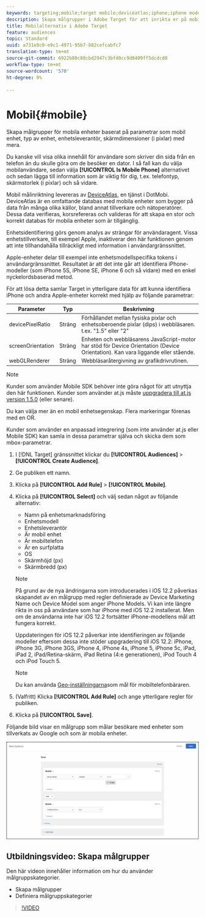 ```yaml
---
keywords: targeting;mobile;target mobile;deviceatlas;iphone;iphone models;device atlas;displaywidth;display width;display height;type of device;displayheight;phone;tablet;device model
description: Skapa målgrupper i Adobe Target för att inrikta er på mobila enheter baserat på parametrar som mobilenhet, typ av enhet, enhetsleverantör, skärmdimensioner (i pixlar) med mera.
title: Mobilalternativ i Adobe Target
feature: audiences
topic: Standard
uuid: a731e8c0-e9c1-4971-95b7-882cefcabfc7
translation-type: tm+mt
source-git-commit: 6922b80c88cbd2947c3bfd0cc9d8409ff5dcdcd0
workflow-type: tm+mt
source-wordcount: '570'
ht-degree: 0%

---
```



# Mobil{#mobile}

Skapa målgrupper för mobila enheter baserat på parametrar som mobil enhet, typ av enhet, enhetsleverantör, skärmdimensioner (i pixlar) med mera.

Du kanske vill visa olika innehåll för användare som skriver din sida från en telefon än du skulle göra om de besöker en dator. I så fall kan du välja mobilanvändare, sedan välja **[!UICONTROL Is Mobile Phone]** alternativet och sedan lägga till information som är viktig för dig, t.ex. telefontyp, skärmstorlek (i pixlar) och så vidare.

Mobil målinriktning levereras av [DeviceAtlas](https://deviceatlas.com/device-data/user-agent-tester), en tjänst i DotMobi. DeviceAtlas är en omfattande databas med mobila enheter som bygger på data från många olika källor, bland annat tillverkare och nätoperatörer. Dessa data verifieras, korsrefereras och valideras för att skapa en stor och korrekt databas för mobila enheter som är tillgänglig.

Enhetsidentifiering görs genom analys av strängar för användaragent. Vissa enhetstillverkare, till exempel Apple, inaktiverar den här funktionen genom att inte tillhandahålla tillräckligt med information i användargränssnittet.

Apple-enheter delar till exempel inte enhetsmodellspecifika tokens i användargränssnittet. Resultatet är att det inte går att identifiera iPhone-modeller (som iPhone 5S, iPhone SE, iPhone 6 och så vidare) med en enkel nyckelordsbaserad metod.

För att lösa detta samlar Target in ytterligare data för att kunna identifiera iPhone och andra Apple-enheter korrekt med hjälp av följande parametrar:

| Parameter | Typ | Beskrivning |
|--- |--- |--- |
| devicePixelRatio | Sträng | Förhållandet mellan fysiska pixlar och enhetsoberoende pixlar (dips) i webbläsaren.  t.ex. &quot;1.5&quot; eller &quot;2&quot; |
| screenOrientation | Sträng | Enheten och webbläsarens JavaScript-motor har stöd för Device Orientation (Device Orientation). Kan vara liggande eller stående. |
| webGLRenderer | Sträng | Webbläsaråtergivning av grafikdrivrutinen. |

>[!NOTE]
>
>Kunder som använder Mobile SDK behöver inte göra något för att utnyttja den här funktionen. Kunder som använder at.js måste [uppgradera till at.js version 1.5.0](../../../c-implementing-target/c-implementing-target-for-client-side-web/target-atjs-versions.md#reference_DBB5EDB79EC44E558F9E08D4774A0F7A) (eller senare).

Du kan välja mer än en mobil enhetsegenskap. Flera markeringar förenas med en OR.

Kunder som använder en anpassad integrering (som inte använder at.js eller Mobile SDK) kan samla in dessa parametrar själva och skicka dem som mbox-parametrar.

1. I [!DNL Target] gränssnittet klickar du **[!UICONTROL Audiences]** > **[!UICONTROL Create Audience]**.
1. Ge publiken ett namn.
1. Klicka på **[!UICONTROL Add Rule]** > **[!UICONTROL Mobile]**.
1. Klicka på **[!UICONTROL Select]** och välj sedan något av följande alternativ:

   * Namn på enhetsmarknadsföring
   * Enhetsmodell
   * Enhetsleverantör
   * Är mobil enhet
   * Är mobiltelefon
   * Är en surfplatta
   * OS
   * Skärmhöjd (px)
   * Skärmbredd (px)

   >[!NOTE]
   >
   >På grund av de nya ändringarna som introducerades i iOS 12.2 påverkas skapandet av en målgrupp med regler definierade av Device Marketing Name och Device Model som anger iPhone Models. Vi kan inte längre rikta in oss på användare som har iPhone med iOS 12.2 installerat. Men om de användarna inte har iOS 12.2 fortsätter iPhone-modellens mål att fungera korrekt.
   >
   >Uppdateringen för iOS 12.2 påverkar inte identifieringen av följande modeller eftersom dessa inte stöder uppgradering till iOS 12.2: iPhone, iPhone 3G, iPhone 3GS, iPhone 4, iPhone 4s, iPhone 5, iPhone 5c, iPad, iPad 2, iPad/Retina-skärm, iPad Retina (4:e generationen), iPod Touch 4 och iPod Touch 5.

   >[!NOTE]
   >
   >Du kan använda [Geo-inställningarna](../../../c-target/c-audiences/c-target-rules/geo.md#concept_5B4D99DE685348FB877929EE0F942670)som mål för mobiltelefonbäraren.

1. (Valfritt) Klicka **[!UICONTROL Add Rule]** och ange ytterligare regler för publiken.
1. Klicka på **[!UICONTROL Save]**.

Följande bild visar en målgrupp som målar besökare med enheter som tillverkats av Google och som är mobila enheter.

![Målmobila enheter](assets/target_mobile.png)

## Utbildningsvideo: Skapa målgrupper

Den här videon innehåller information om hur du använder målgruppskategorier.

* Skapa målgrupper
* Definiera målgruppskategorier

>[!VIDEO](https://video.tv.adobe.com/v/17392)

